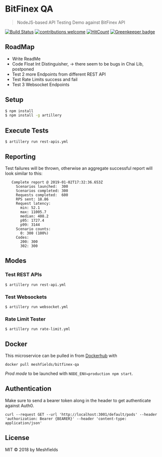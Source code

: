 # BitFinex QA
> NodeJS-based API Testing Demo against BitFinex API

[![Build Status](https://travis-ci.org/meshfields/bitfinex-qa.svg?branch=master)](https://travis-ci.org/meshfields/bitfinex-qa) 
[![contributions welcome](https://img.shields.io/badge/contributions-welcome-brightgreen.svg?style=flat)](https://github.com/meshfields/bitfinex-qa/issues) 
[![HitCount](http://hits.dwyl.io/meshfields/bitfinex-qa.svg)](http://hits.dwyl.io/meshfields/bitfinex-qa) 
[![Greenkeeper badge](https://badges.greenkeeper.io/meshfields/bitfinex-qa.svg)](https://greenkeeper.io/) 

## RoadMap

* Write ReadMe
* Code Float Int Distinguisher, -> there seem to be bugs in Chai Lib, postponed
* Test 2 more Endpoints from different REST API
* Test Rate Limits success and fail
* Test 3 Websocket Endpoints

## Setup

```bash
$ npm install
$ npm install -g artillery
```

## Execute Tests

```
$ artillery run rest-apis.yml
```

## Reporting

Test failures will be thrown, otherwise an aggregate successful report will look similar to this:

```                 
   Complete report @ 2019-01-02T17:32:36.653Z
     Scenarios launched:  300
     Scenarios completed: 300
     Requests completed:  600
     RPS sent: 18.86
     Request latency:
       min: 52.1
       max: 11005.7
       median: 408.2
       p95: 1727.4
       p99: 3144
     Scenario counts:
       0: 300 (100%)
     Codes:
       200: 300
       302: 300
```

## Modes

### Test REST APIs

```
$ artillery run rest-api.yml
```

### Test Websockets

```
$ artillery run websocket.yml
```

### Rate Limit Tester

```
$ artillery run rate-limit.yml
```


## Docker

This microservice can be pulled in from [Dockerhub](https://hub.docker.com/r/meshfields/bitfinex-qa) with

`docker pull meshfields/bitfinex-qa`

*Prod mode* to be launched with `NODE_ENV=production npm start`.

## Authentication

Make sure to send a bearer token along in the header to get authenticate against Auth0.

```
curl --request GET --url 'http://localhost:3001/default/pods' --header 'authorization: Bearer {BEARER}' --header 'content-type: application/json'
```

## License

MIT © 2018 by Meshfields
